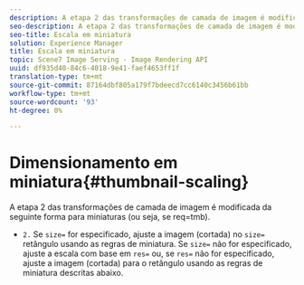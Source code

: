 ```yaml
---
description: A etapa 2 das transformações de camada de imagem é modificada da seguinte forma para miniaturas (ou seja, se req=tmb).
seo-description: A etapa 2 das transformações de camada de imagem é modificada da seguinte forma para miniaturas (ou seja, se req=tmb).
seo-title: Escala em miniatura
solution: Experience Manager
title: Escala em miniatura
topic: Scene7 Image Serving - Image Rendering API
uuid: df935d40-84c6-4018-9e41-faef4653ff1f
translation-type: tm+mt
source-git-commit: 87164dbf805a179f7bdeecd7cc6140c3456b61bb
workflow-type: tm+mt
source-wordcount: '93'
ht-degree: 0%

---
```



# Dimensionamento em miniatura{#thumbnail-scaling}

A etapa 2 das transformações de camada de imagem é modificada da seguinte forma para miniaturas (ou seja, se req=tmb).

* `2.` Se  `size=` for especificado, ajuste a imagem (cortada) no  `size=` retângulo usando as regras de miniatura. Se `size=` não for especificado, ajuste a escala com base em `res=` ou, se `res=` não for especificado, ajuste a imagem (cortada) para o retângulo usando as regras de miniatura descritas abaixo.

